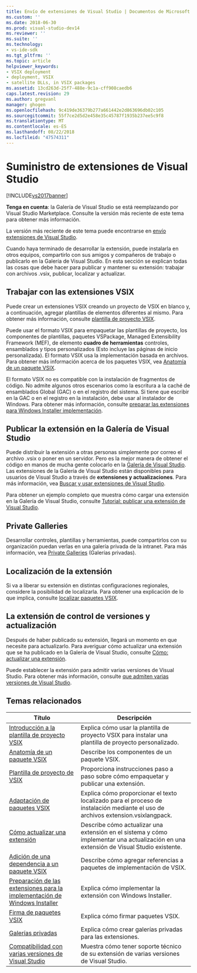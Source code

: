 ```yaml
---
title: Envío de extensiones de Visual Studio | Documentos de Microsoft
ms.custom: ''
ms.date: 2018-06-30
ms.prod: visual-studio-dev14
ms.reviewer: ''
ms.suite: ''
ms.technology:
- vs-ide-sdk
ms.tgt_pltfrm: ''
ms.topic: article
helpviewer_keywords:
- VSIX deployment
- deployment, VSIX
- satellite DLLs, in VSIX packages
ms.assetid: 13cd263d-25f7-488e-9c1a-cff908caedb6
caps.latest.revision: 29
ms.author: gregvanl
manager: ghogen
ms.openlocfilehash: 9c419de36379b277a661442e2d863696db02c105
ms.sourcegitcommit: 55f7ce2d5d2e458e35c45787f1935b237ee5c9f8
ms.translationtype: MT
ms.contentlocale: es-ES
ms.lasthandoff: 08/22/2018
ms.locfileid: "47574311"
---
```

# <a name="shipping-visual-studio-extensions"></a>Suministro de extensiones de Visual Studio
[!INCLUDE[vs2017banner](../includes/vs2017banner.md)]

**Tenga en cuenta**: la Galería de Visual Studio se está reemplazando por Visual Studio Marketplace. Consulte la versión más reciente de este tema para obtener más información.

La versión más reciente de este tema puede encontrarse en [envío extensiones de Visual Studio](https://docs.microsoft.com/visualstudio/extensibility/shipping-visual-studio-extensions).  
  
Cuando haya terminado de desarrollar la extensión, puede instalarla en otros equipos, compartirlo con sus amigos y compañeros de trabajo o publicarlo en la Galería de Visual Studio. En esta sección se explican todas las cosas que debe hacer para publicar y mantener su extensión: trabajar con archivos .vsix, publicar, localizar y actualizar.  
  
## <a name="working-with-vsix-extensions"></a>Trabajar con las extensiones VSIX  
 Puede crear un extensiones VSIX creando un proyecto de VSIX en blanco y, a continuación, agregar plantillas de elementos diferentes al mismo. Para obtener más información, consulte [plantilla de proyecto VSIX](../extensibility/vsix-project-template.md).  
  
 Puede usar el formato VSIX para empaquetar las plantillas de proyecto, los componentes de plantillas, paquetes VSPackage, Managed Extensibility Framework (MEF), de elemento **cuadro de herramientas** controles, ensamblados y tipos personalizados (Esto incluye las páginas de inicio personalizada). El formato VSIX usa la implementación basada en archivos. Para obtener más información acerca de los paquetes VSIX, vea [Anatomía de un paquete VSIX](../extensibility/anatomy-of-a-vsix-package.md).  
  
 El formato VSIX no es compatible con la instalación de fragmentos de código. No admite algunos otros escenarios como la escritura a la caché de ensamblados Global (GAC) o en el registro del sistema. Si tiene que escribir en la GAC o en el registro en la instalación, debe usar al instalador de Windows. Para obtener más información, consulte [preparar las extensiones para Windows Installer implementación](../extensibility/preparing-extensions-for-windows-installer-deployment.md).  
  
## <a name="publishing-your-extension-to-the-visual-studio-gallery"></a>Publicar la extensión en la Galería de Visual Studio  
 Puede distribuir la extensión a otras personas simplemente por correo el archivo .vsix o poner en un servidor. Pero es la mejor manera de obtener el código en manos de mucha gente colocarlo en la [Galería de Visual Studio](http://go.microsoft.com/fwlink/?LinkID=123847). Las extensiones de la Galería de Visual Studio están disponibles para usuarios de Visual Studio a través de **extensiones y actualizaciones**. Para más información, vea [Buscar y usar extensiones de Visual Studio](../ide/finding-and-using-visual-studio-extensions.md).  
  
 Para obtener un ejemplo completo que muestra cómo cargar una extensión en la Galería de Visual Studio, consulte [Tutorial: publicar una extensión de Visual Studio](../extensibility/walkthrough-publishing-a-visual-studio-extension.md).  
  
## <a name="private-galleries"></a>Private Galleries  
 Desarrollar controles, plantillas y herramientas, puede compartirlos con su organización puedan verlas en una galería privada de la intranet. Para más información, vea [Private Galleries](../extensibility/private-galleries.md) (Galerías privadas).  
  
## <a name="localizing-your-extension"></a>Localización de la extensión  
 Si va a liberar su extensión en distintas configuraciones regionales, considere la posibilidad de localizarla. Para obtener una explicación de lo que implica, consulte [localizar paquetes VSIX](../extensibility/localizing-vsix-packages.md).  
  
## <a name="updating-and-versioning-your-extension"></a>La extensión de control de versiones y actualización  
 Después de haber publicado su extensión, llegará un momento en que necesite para actualizarlo. Para averiguar cómo actualizar una extensión que se ha publicado en la Galería de Visual Studio, consulte [Cómo: actualizar una extensión](../extensibility/how-to-update-a-visual-studio-extension.md).  
  
 Puede establecer la extensión para admitir varias versiones de Visual Studio. Para obtener más información, consulte [que admiten varias versiones de Visual Studio](../extensibility/supporting-multiple-versions-of-visual-studio.md).  
  
## <a name="related-topics"></a>Temas relacionados  
  
|Título|Descripción|  
|-----------|-----------------|  
|[Introducción a la plantilla de proyecto VSIX](../extensibility/getting-started-with-the-vsix-project-template.md)|Explica cómo usar la plantilla de proyecto VSIX para instalar una plantilla de proyecto personalizado.|  
|[Anatomía de un paquete VSIX](../extensibility/anatomy-of-a-vsix-package.md)|Describe los componentes de un paquete VSIX.|  
|[Plantilla de proyecto de VSIX](../extensibility/vsix-project-template.md)|Proporciona instrucciones paso a paso sobre cómo empaquetar y publicar una extensión.|  
|[Adaptación de paquetes VSIX](../extensibility/localizing-vsix-packages.md)|Explica cómo proporcionar el texto localizado para el proceso de instalación mediante el uso de archivos extension.vsixlangpack.|  
|[Cómo actualizar una extensión](../extensibility/how-to-update-a-visual-studio-extension.md)|Describe cómo actualizar una extensión en el sistema y cómo implementar una actualización en una extensión de Visual Studio existente.|  
|[Adición de una dependencia a un paquete VSIX](../extensibility/how-to-add-a-dependency-to-a-vsix-package.md)|Describe cómo agregar referencias a paquetes de implementación de VSIX.|  
|[Preparación de las extensiones para la implementación de Windows Installer](../extensibility/preparing-extensions-for-windows-installer-deployment.md)|Explica cómo implementar la extensión con Windows Installer.|  
|[Firma de paquetes VSIX](../extensibility/signing-vsix-packages.md)|Explica cómo firmar paquetes VSIX.|  
|[Galerías privadas](../extensibility/private-galleries.md)|Explica cómo crear galerías privadas para las extensiones.|  
|[Compatibilidad con varias versiones de Visual Studio](../extensibility/supporting-multiple-versions-of-visual-studio.md)|Muestra cómo tener soporte técnico de su extensión de varias versiones de Visual Studio.|

